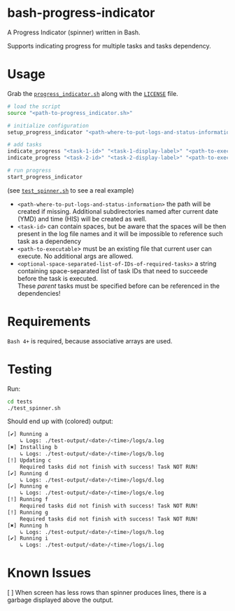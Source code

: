 # bash-progress-indicator
A Progress Indicator (spinner) written in Bash.

Supports indicating progress for multiple tasks and tasks dependency.

# Usage

Grab the [`progress_indicator.sh`](./progress_indicator.sh) along with the [`LICENSE`](./LICENSE) file.

```bash
# load the script
source "<path-to-progress_indicator.sh>"

# initialize configuration
setup_progress_indicator "<path-where-to-put-logs-and-status-information>"

# add tasks
indicate_progress "<task-1-id>" "<task-1-display-label>" "<path-to-executable>" "<optional-space-separated-list-of-IDs-of-required-tasks>"
indicate_progress "<task-2-id>" "<task-2-display-label>" "<path-to-executable>" "<optional-space-separated-list-of-IDs-of-required-tasks>"

# run progress
start_progress_indicator
```

(see [`test_spinner.sh`](tests/test_spinner.sh) to see a real example)

* `<path-where-to-put-logs-and-status-information>` the path will be created if missing. Additional subdirectories named after current date (YMD) and time (HIS) will be created as well.
* `<task-id>` can contain spaces, but be aware that the spaces will be then present in the log file names and it will be impossible to reference such task as a dependency
* `<path-to-executable`> must be an existing file that current user can execute. No additional args are allowed.
* `<optional-space-separated-list-of-IDs-of-required-tasks>` a string containing space-separated list of task IDs that need to succeede before the task is executed. \
These _parent_ tasks must be specified before can be referenced in the dependencies!

# Requirements

`Bash 4+` is required, because associative arrays are used.

# Testing

Run:

```bash
cd tests
./test_spinner.sh
```

Should end up with (colored) output:

```bash
[✔] Running a
    ↳ Logs: ./test-output/<date>/<time>/logs/a.log
[✖] Installing b
    ↳ Logs: ./test-output/<date>/<time>/logs/b.log
[!] Updating c
    Required tasks did not finish with success! Task NOT RUN!
[✔] Running d
    ↳ Logs: ./test-output/<date>/<time>/logs/d.log
[✔] Running e
    ↳ Logs: ./test-output/<date>/<time>/logs/e.log
[!] Running f
    Required tasks did not finish with success! Task NOT RUN!
[!] Running g
    Required tasks did not finish with success! Task NOT RUN!
[✖] Running h
    ↳ Logs: ./test-output/<date>/<time>/logs/h.log
[✔] Running i
    ↳ Logs: ./test-output/<date>/<time>/logs/i.log
```

# Known Issues

[ ] When screen has less rows than spinner produces lines, there is a garbage displayed above the output.